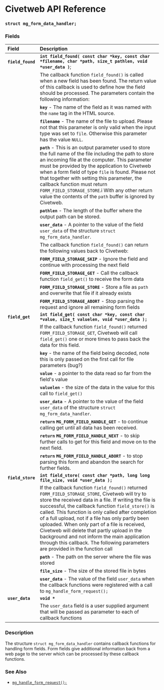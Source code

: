 # Civetweb API Reference

### `struct mg_form_data_handler;`

### Fields

|Field|Description|
|:---|:---|
|**`field_found`**|**`int field_found( const char *key, const char *filename, char *path, size_t pathlen, void *user_data )`**;|
||The callback function `field_found()` is called when a new field has been found. The return value of this callback is used to define how the field should be processed. The parameters contain the following information:|
||**`key`** - The name of the field as it was named with the `name` tag in the HTML source.|
||**`filename`** - The name of the file to upload. Please not that this parameter is only valid when the input type was set to `file`. Otherwise this parameter has the value `NULL`.|
||**`path`** - This is an output parameter used to store the full name of the file including the path to store an incoming file at the computer. This parameter must be provided by the application to Civetweb when a form field of type `file` is found. Please not that together with setting this parameter, the callback function must return `FORM_FIELD_STORAGE_STORE`.i With any other return value the contents of the `path` buffer is ignored by Civetweb.|
||**`pathlen`** - The length of the buffer where the output path can be stored.|
||**`user_data`** - A pointer to the value of the field `user_data` of the structure `struct mg_form_data_handler`.|
||The callback function `field_found()` can return the following values back to Civetweb:|
||**`FORM_FIELD_STORAGE_SKIP`** - Ignore the field and continue with processing the next field|
||**`FORM_FIELD_STORAGE_GET`** - Call the callback function `field_get()` to receive the form data|
||**`FORM_FIELD_STORAGE_STORE`** - Store a file as `path` and overwrite that file if it already exists|
||**`FORM_FIELD_STORAGE_ABORT`** - Stop parsing the request and ignore all remaining form fields|
|**`field_get`**|**`int field_get( const char *key, const char *value, size_t valuelen, void *user_data );`**|
||If the callback function `field_found()` returned `FORM_FIELD_STORAGE_GET`, Civetweb will call `field_get()` one or more times to pass back the data for this field.|
||**`key`** - the name of the field being decoded, note this is only passed on the first call for file parameters (bug?)|
||**`value`** - a pointer to the data read so far from the field's value|
||**`valuelen`** - the size of the data in the value for this call to `field_get()`|
||**`user_data`** - A pointer to the value of the field `user_data` of the structure `struct mg_form_data_handler`.|
||**`return` `MG_FORM_FIELD_HANDLE_GET`** - to continue calling get until all data has been received. |
||**`return` `MG_FORM_FIELD_HANDLE_NEXT`** - to skip further calls to get for this field and move on to the next field. |
||**`return` `MG_FORM_FIELD_HANDLE_ABORT`** - to stop parsing this form and abandon the search for further fields. |
|**`field_store`**|**`int field_store( const char *path, long long file_size, void *user_data );`**|
||If the callback function `field_found()` returned `FORM_FIELD_STORAGE_STORE`, Civetweb will try to store the received data in a file. If writing the file is successful, the callback function `field_store()` is called. This function is only called after completion of a full upload, not if a file has only partly been uploaded. When only part of a file is received, Civetweb will delete that partly upload in the background and not inform the main application through this callback. The following parameters are provided in the function call|
||**`path`** - The path on the server where the file was stored|
||**`file_size`** - The size of the stored file in bytes|
||**`user_data`** - The value of the field `user_data` when the callback functions were registered with a call to `mg_handle_form_request();`|
|**`user_data`**|**`void *`** |
||The `user_data` field is a user supplied argument that will be passed as parameter to each of callback functions|

### Description

The structure `struct mg_form_data_handler` contains callback functions for handling form fields. Form fields give additional information back from a web page to the server which can be processed by these callback functions.

### See Also

* [`mg_handle_form_request();`](mg_handle_form_request.md)
